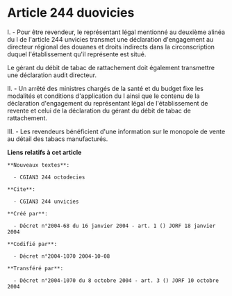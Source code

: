 # Article 244 duovicies

I. - Pour être revendeur, le représentant légal mentionné au deuxième alinéa du I de l'article 244 unvicies transmet une
déclaration d'engagement au directeur régional des douanes et droits indirects dans la circonscription duquel l'établissement
qu'il représente est situé.

Le gérant du débit de tabac de rattachement doit également transmettre une déclaration audit directeur.

II. - Un arrêté des ministres chargés de la santé et du budget fixe les modalités et conditions d'application du I ainsi que
le contenu de la déclaration d'engagement du représentant légal de l'établissement de revente et celui de la déclaration du
gérant du débit de tabac de rattachement.

III. - Les revendeurs bénéficient d'une information sur le monopole de vente au détail des tabacs manufacturés.

**Liens relatifs à cet article**

	**Nouveaux textes**:

	  - CGIAN3 244 octodecies

	**Cite**:

	  - CGIAN3 244 unvicies

	**Créé par**:

	  - Décret n°2004-68 du 16 janvier 2004 - art. 1 () JORF 18 janvier 2004

	**Codifié par**:

	  - Décret n°2004-1070 2004-10-08

	**Transféré par**:

	  - Décret n°2004-1070 du 8 octobre 2004 - art. 3 () JORF 10 octobre 2004
